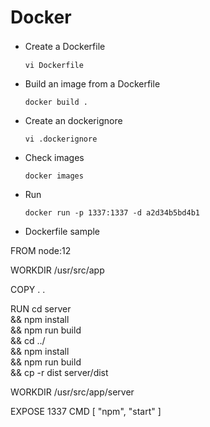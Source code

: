 # Docker
- Create a Dockerfile　

      vi Dockerfile

- Build an image from a Dockerfile

      docker build .

- Create an dockerignore 
     
      vi .dockerignore

- Check images

      docker images
      
- Run

      docker run -p 1337:1337 -d a2d34b5bd4b1
      

- Dockerfile sample

FROM node:12

WORKDIR /usr/src/app

COPY . .

RUN cd server \
 && npm install \
 && npm run build \
 && cd ../ \
 && npm install \
 && npm run build \
 && cp -r dist server/dist

WORKDIR /usr/src/app/server

EXPOSE 1337
CMD [ "npm", "start" ]